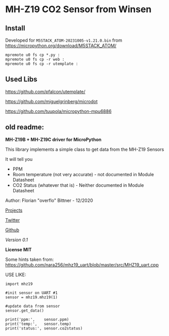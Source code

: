 # MH-Z19 CO2 Sensor from Winsen


## Install

Developed for `M5STACK_ATOM-20231005-v1.21.0.bin` from https://micropython.org/download/M5STACK_ATOM/

```
mpremote u0 fs cp *.py :
mpremote u0 fs cp -r web :
mpremote u0 fs cp -r utemplate :
```

## Used Libs

https://github.com/pfalcon/utemplate/

https://github.com/miguelgrinberg/microdot

https://github.com/tuupola/micropython-mpu6886

## old readme:

__MH-Z19B + MH-Z19C driver for MicroPython__



This library implements a simple class to get data from the MH-Z19 Sensors

It will tell you 
* PPM 
* Room temperature (not very accurate) - not documented in Module Datasheet
* CO2 Status (whatever that is)  -   Neither documented in Module Datasheet



Author: Florian "overflo" Bittner - 12/2020 

 [Projects](https://overflo.info) 
 
 [Twitter](https://twitter.com/overflo) 
 
 [Github](https://github.com/overflo23)



*Version 0.1*

__License MIT__


Some hints taken from:
https://github.com/nara256/mhz19_uart/blob/master/src/MHZ19_uart.cpp




USE LIKE:

```
import mhz19

#init sensor on UART #1
sensor = mhz19.mhz19(1)

#update data from sensor
sensor.get_data()

print('ppm:',    sensor.ppm)
print('temp:',   sensor.temp)
print('status:', sensor.co2status)
```
